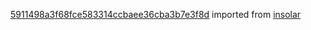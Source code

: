 [5911498a3f68fce583314ccbaee36cba3b7e3f8d](https://github.com/insolar/insolar/commit/5911498a3f68fce583314ccbaee36cba3b7e3f8d) imported from [insolar](https://github.com/insolar/insolar)
